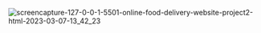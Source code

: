 ![screencapture-127-0-0-1-5501-online-food-delivery-website-project2-html-2023-03-07-13_42_23](https://user-images.githubusercontent.com/121231584/223363203-09113f16-b5c5-459e-8a11-ae56a9ce3d82.png)
